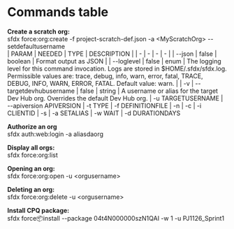 # Commands table
**Create a scratch org:**  
sfdx force:org:create -f project-scratch-def.json -a \<MyScratchOrg> --setdefaultusername </br>
| PARAM | NEEDED | TYPE | DESCRIPTION |
| - | - | - | - |
| --json     | false | boolean | Format output as JSON |
| --loglevel | false | enum | The logging level for this command invocation. Logs are stored in $HOME/.sfdx/sfdx.log. Permissible values are: trace, debug, info, warn, error, fatal, TRACE, DEBUG, INFO, WARN, ERROR, FATAL. Default value: warn. |
| -v \| --targetdevhubusername | false | string | A username or alias for the target Dev Hub org. Overrides the default Dev Hub org.
| -u TARGETUSERNAME
| --apiversion APIVERSION
| -t TYPE
| -f DEFINITIONFILE
| -n
| -c
| -i CLIENTID
| -s
| -a SETALIAS
| -w WAIT
| -d DURATIONDAYS

**Authorize an org** </br>
sfdx auth:web:login -a aliasdaorg 

**Display all orgs:** </br>
sfdx force:org:list

**Opening an org:** </br>
sfdx force:org:open -u \<orgusername>

**Deleting an org:** </br>
sfdx force:org:delete -u \<orgusername>

**Install CPQ package:** </br>
sfdx force:package:install --package 04t4N000000szN1QAI -w 1 -u PJ1126_Sprint1